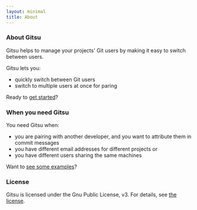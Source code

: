 ```yaml
---
layout: minimal
title: About
---
```


### About Gitsu

Gitsu helps to manage your projects' Git users by making it easy to switch
between users.

Gitsu lets you:

- quickly switch between Git users
- switch to multiple users at once for paring

Ready to [get started](/gitsu/getting-started)?

### When you need Gitsu

You need Gitsu when:

- you are pairing with another developer, and you want to attribute them in commit messages
- you have different email addresses for different projects or
- you have different users sharing the same machines

Want to [see some examples](/gitsu/usage)?

### License

Gitsu is licensed under the Gnu Public License, v3. For details, see [the license](http://www.gnu.org/licenses/gpl-3.0.html).

